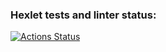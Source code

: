 ### Hexlet tests and linter status:
[![Actions Status](https://github.com/hawkprimarch/frontend-project-lvl1/workflows/hexlet-check/badge.svg)](https://github.com/hawkprimarch/frontend-project-lvl1/actions)